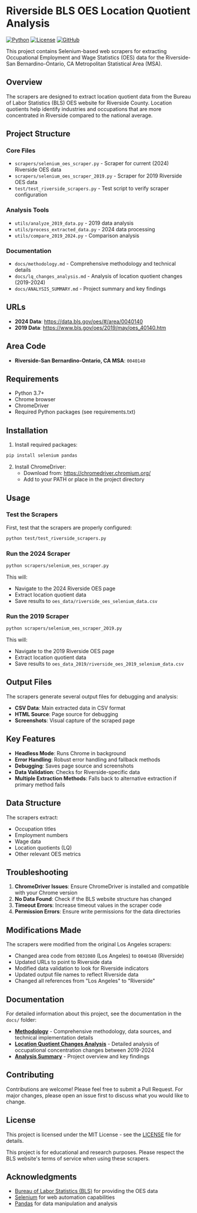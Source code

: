 # Riverside BLS OES Location Quotient Analysis

[![Python](https://img.shields.io/badge/Python-3.7+-blue.svg)](https://www.python.org/downloads/)
[![License](https://img.shields.io/badge/License-MIT-green.svg)](LICENSE)
[![GitHub](https://img.shields.io/badge/GitHub-Repository-blue.svg)](https://github.com/pkgit123/bls_location_quotient_riverside)

This project contains Selenium-based web scrapers for extracting Occupational Employment and Wage Statistics (OES) data for the Riverside-San Bernardino-Ontario, CA Metropolitan Statistical Area (MSA).

## Overview

The scrapers are designed to extract location quotient data from the Bureau of Labor Statistics (BLS) OES website for Riverside County. Location quotients help identify industries and occupations that are more concentrated in Riverside compared to the national average.

## Project Structure

### Core Files
- `scrapers/selenium_oes_scraper.py` - Scraper for current (2024) Riverside OES data
- `scrapers/selenium_oes_scraper_2019.py` - Scraper for 2019 Riverside OES data
- `test/test_riverside_scrapers.py` - Test script to verify scraper configuration

### Analysis Tools
- `utils/analyze_2019_data.py` - 2019 data analysis
- `utils/process_extracted_data.py` - 2024 data processing
- `utils/compare_2019_2024.py` - Comparison analysis

### Documentation
- `docs/methodology.md` - Comprehensive methodology and technical details
- `docs/lq_changes_analysis.md` - Analysis of location quotient changes (2019-2024)
- `docs/ANALYSIS_SUMMARY.md` - Project summary and key findings

## URLs

- **2024 Data**: https://data.bls.gov/oes/#/area/0040140
- **2019 Data**: https://www.bls.gov/oes/2019/may/oes_40140.htm

## Area Code

- **Riverside-San Bernardino-Ontario, CA MSA**: `0040140`

## Requirements

- Python 3.7+
- Chrome browser
- ChromeDriver
- Required Python packages (see requirements.txt)

## Installation

1. Install required packages:
```bash
pip install selenium pandas
```

2. Install ChromeDriver:
   - Download from: https://chromedriver.chromium.org/
   - Add to your PATH or place in the project directory

## Usage

### Test the Scrapers

First, test that the scrapers are properly configured:

```bash
python test/test_riverside_scrapers.py
```

### Run the 2024 Scraper

```bash
python scrapers/selenium_oes_scraper.py
```

This will:
- Navigate to the 2024 Riverside OES page
- Extract location quotient data
- Save results to `oes_data/riverside_oes_selenium_data.csv`

### Run the 2019 Scraper

```bash
python scrapers/selenium_oes_scraper_2019.py
```

This will:
- Navigate to the 2019 Riverside OES page
- Extract location quotient data
- Save results to `oes_data_2019/riverside_oes_2019_selenium_data.csv`

## Output Files

The scrapers generate several output files for debugging and analysis:

- **CSV Data**: Main extracted data in CSV format
- **HTML Source**: Page source for debugging
- **Screenshots**: Visual capture of the scraped page

## Key Features

- **Headless Mode**: Runs Chrome in background
- **Error Handling**: Robust error handling and fallback methods
- **Debugging**: Saves page source and screenshots
- **Data Validation**: Checks for Riverside-specific data
- **Multiple Extraction Methods**: Falls back to alternative extraction if primary method fails

## Data Structure

The scrapers extract:
- Occupation titles
- Employment numbers
- Wage data
- Location quotients (LQ)
- Other relevant OES metrics

## Troubleshooting

1. **ChromeDriver Issues**: Ensure ChromeDriver is installed and compatible with your Chrome version
2. **No Data Found**: Check if the BLS website structure has changed
3. **Timeout Errors**: Increase timeout values in the scraper code
4. **Permission Errors**: Ensure write permissions for the data directories

## Modifications Made

The scrapers were modified from the original Los Angeles scrapers:

- Changed area code from `0031080` (Los Angeles) to `0040140` (Riverside)
- Updated URLs to point to Riverside data
- Modified data validation to look for Riverside indicators
- Updated output file names to reflect Riverside data
- Changed all references from "Los Angeles" to "Riverside"

## Documentation

For detailed information about this project, see the documentation in the `docs/` folder:

- **[Methodology](docs/methodology.md)** - Comprehensive methodology, data sources, and technical implementation details
- **[Location Quotient Changes Analysis](docs/lq_changes_analysis.md)** - Detailed analysis of occupational concentration changes between 2019-2024
- **[Analysis Summary](docs/ANALYSIS_SUMMARY.md)** - Project overview and key findings

## Contributing

Contributions are welcome! Please feel free to submit a Pull Request. For major changes, please open an issue first to discuss what you would like to change.

## License

This project is licensed under the MIT License - see the [LICENSE](LICENSE) file for details.

This project is for educational and research purposes. Please respect the BLS website's terms of service when using these scrapers.

## Acknowledgments

- [Bureau of Labor Statistics (BLS)](https://www.bls.gov/) for providing the OES data
- [Selenium](https://selenium-python.readthedocs.io/) for web automation capabilities
- [Pandas](https://pandas.pydata.org/) for data manipulation and analysis 